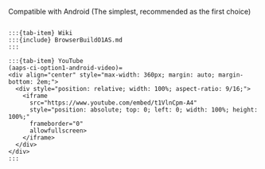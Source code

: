 Compatible with Android (The simplest, recommended as the first choice)

<!--crowdin: exclude-->

```{tab-set}

:::{tab-item} Wiki
:::{include} BrowserBuildO1AS.md
:::  

:::{tab-item} YouTube
(aaps-ci-option1-android-video)=
<div align="center" style="max-width: 360px; margin: auto; margin-bottom: 2em;">
  <div style="position: relative; width: 100%; aspect-ratio: 9/16;">
    <iframe
      src="https://www.youtube.com/embed/t1VlnCpm-A4"
      style="position: absolute; top: 0; left: 0; width: 100%; height: 100%;"
      frameborder="0"
      allowfullscreen>
    </iframe>
  </div>
</div>
:::  

```

